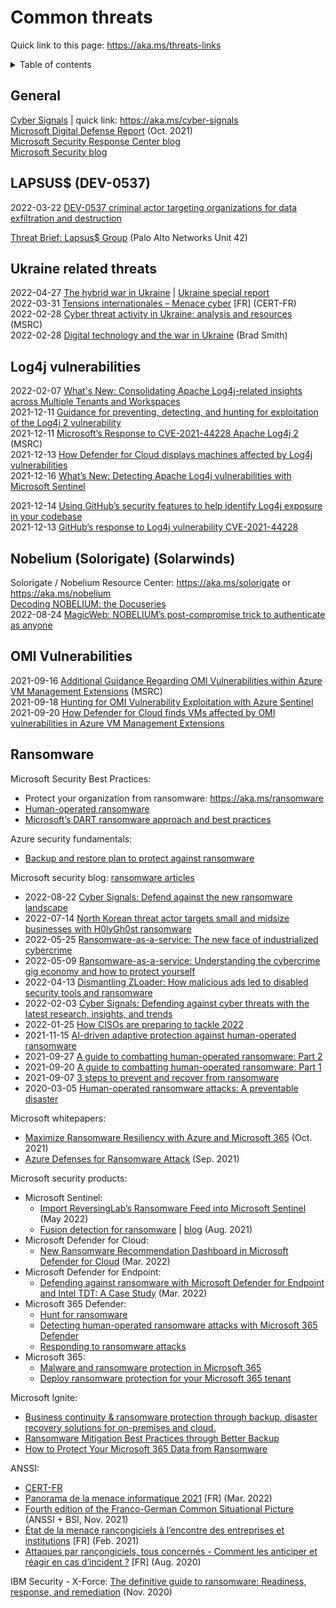 # Common threats

Quick link to this page: https://aka.ms/threats-links

<details><summary>Table of contents</summary>

* [General](#general)
* [LAPSUS$ (DEV-0537)](#lapsus)
* [Ukraine related threats](#ukraine)
* [Log4j vulnerabilities](#log4j)
* [Nobelium (Solorigate) (Solarwinds)](#nobelium)
* [OMI Vulnerabilities](#omi)
* [Ransomware](#ransomware)

</details>

<a name="general"></a>

## General

[Cyber Signals](https://news.microsoft.com/cyber-signals/) | quick link: https://aka.ms/cyber-signals  
[Microsoft Digital Defense Report](https://www.microsoft.com/en-us/security/business/microsoft-digital-defense-report) (Oct. 2021)  
[Microsoft Security Response Center blog](https://msrc-blog.microsoft.com/)  
[Microsoft Security blog](https://www.microsoft.com/security/blog/)

<a name="lapsus"></a>

## LAPSUS$ (DEV-0537)

2022-03-22 [DEV-0537 criminal actor targeting organizations for data exfiltration and destruction](https://www.microsoft.com/security/blog/2022/03/22/dev-0537-criminal-actor-targeting-organizations-for-data-exfiltration-and-destruction/)

[Threat Brief: Lapsus$ Group](https://unit42.paloaltonetworks.com/lapsus-group/) (Palo Alto Networks Unit 42)

<a name="ukraine"></a>

## Ukraine related threats

2022-04-27 [The hybrid war in Ukraine](https://blogs.microsoft.com/on-the-issues/2022/04/27/hybrid-war-ukraine-russia-cyberattacks/) | [Ukraine special report](https://aka.ms/ukrainespecialreport)  
2022-03-31 [Tensions internationales – Menace cyber](https://www.cert.ssi.gouv.fr/cti/CERTFR-2022-CTI-001/) [FR] (CERT-FR)  
2022-02-28 [Cyber threat activity in Ukraine: analysis and resources](https://msrc-blog.microsoft.com/2022/02/28/analysis-resources-cyber-threat-activity-ukraine/) (MSRC)  
2022-02-28 [Digital technology and the war in Ukraine](https://blogs.microsoft.com/on-the-issues/2022/02/28/ukraine-russia-digital-war-cyberattacks/) (Brad Smith)

<a name="log4j"></a>

## Log4j vulnerabilities

2022-02-07 [What's New: Consolidating Apache Log4j-related insights across Multiple Tenants and Workspaces](https://techcommunity.microsoft.com/t5/microsoft-sentinel-blog/what-s-new-consolidating-apache-log4j-related-insights-across/ba-p/3061161)  
2021-12-11 [Guidance for preventing, detecting, and hunting for exploitation of the Log4j 2 vulnerability](https://www.microsoft.com/security/blog/2021/12/11/guidance-for-preventing-detecting-and-hunting-for-cve-2021-44228-log4j-2-exploitation/)  
2021-12-11 [Microsoft’s Response to CVE-2021-44228 Apache Log4j 2](https://msrc-blog.microsoft.com/2021/12/11/microsofts-response-to-cve-2021-44228-apache-log4j2/) (MSRC)  
2021-12-13 [How Defender for Cloud displays machines affected by Log4j vulnerabilities](https://techcommunity.microsoft.com/t5/microsoft-defender-for-cloud/how-defender-for-cloud-displays-machines-affected-by-log4j/ba-p/3037271)  
2021-12-16 [What’s New: Detecting Apache Log4j vulnerabilities with Microsoft Sentinel](https://techcommunity.microsoft.com/t5/microsoft-sentinel-blog/what-s-new-detecting-apache-log4j-vulnerabilities-with-microsoft/ba-p/3040391)

2021-12-14 [Using GitHub’s security features to help identify Log4j exposure in your codebase](https://github.blog/2021-12-14-using-githubs-security-features-identify-log4j-exposure-codebase/)  
2021-12-13 [GitHub’s response to Log4j vulnerability CVE-2021-44228](https://github.blog/2021-12-13-githubs-response-to-log4j-vulnerability-cve-2021-44228/)

<a name="nobelium"></a>

## Nobelium (Solorigate) (Solarwinds)

Solorigate / Nobelium Resource Center: https://aka.ms/solorigate or https://aka.ms/nobelium  
[Decoding NOBELIUM: the Docuseries](https://www.youtube.com/playlist?list=PL3ZTgFEc7Lyt46DSa1sUR9YUK1OuGIeNB)  
2022-08-24 [MagicWeb: NOBELIUM’s post-compromise trick to authenticate as anyone](https://www.microsoft.com/security/blog/2022/08/24/magicweb-nobeliums-post-compromise-trick-to-authenticate-as-anyone/)

<a name="omi"></a>

## OMI Vulnerabilities

2021-09-16 [Additional Guidance Regarding OMI Vulnerabilities within Azure VM Management Extensions](https://msrc-blog.microsoft.com/2021/09/16/additional-guidance-regarding-omi-vulnerabilities-within-azure-vm-management-extensions/) (MSRC)  
2021-09-18 [Hunting for OMI Vulnerability Exploitation with Azure Sentinel](https://techcommunity.microsoft.com/t5/microsoft-sentinel-blog/hunting-for-omi-vulnerability-exploitation-with-azure-sentinel/ba-p/2764093)  
2021-09-20 [How Defender for Cloud finds VMs affected by OMI vulnerabilities in Azure VM Management Extensions](https://techcommunity.microsoft.com/t5/microsoft-defender-for-cloud/how-defender-for-cloud-finds-vms-affected-by-omi-vulnerabilities/ba-p/2767240)

<a name="ransomware"></a>

## Ransomware

Microsoft Security Best Practices:
 * Protect your organization from ransomware: https://aka.ms/ransomware
 * [Human-operated ransomware](https://docs.microsoft.com/en-us/security/compass/human-operated-ransomware)
 * [Microsoft’s DART ransomware approach and best practices](https://docs.microsoft.com/en-us/security/compass/incident-response-playbook-dart-ransomware-approach)

Azure security fundamentals:
* [Backup and restore plan to protect against ransomware](https://docs.microsoft.com/en-us/azure/security/fundamentals/backup-plan-to-protect-against-ransomware)

Microsoft security blog:
[ransomware articles](https://www.microsoft.com/security/blog/ransomware/)
* 2022-08-22 [Cyber Signals: Defend against the new ransomware landscape](https://www.microsoft.com/security/blog/2022/08/22/cyber-signals-defend-against-the-new-ransomware-landscape/)
* 2022-07-14 [North Korean threat actor targets small and midsize businesses with H0lyGh0st ransomware](https://www.microsoft.com/security/blog/2022/07/14/north-korean-threat-actor-targets-small-and-midsize-businesses-with-h0lygh0st-ransomware/)
* 2022-05-25 [Ransomware-as-a-service: The new face of industrialized cybercrime](https://www.microsoft.com/en-us/security/business/security-insider/anatomy-of-an-external-attack-surface/ransomware-as-a-service-the-new-face-of-industrialized-cybercrime/)
* 2022-05-09 [Ransomware-as-a-service: Understanding the cybercrime gig economy and how to protect yourself](https://www.microsoft.com/security/blog/2022/05/09/ransomware-as-a-service-understanding-the-cybercrime-gig-economy-and-how-to-protect-yourself/)
* 2022-04-13 [Dismantling ZLoader: How malicious ads led to disabled security tools and ransomware](https://www.microsoft.com/security/blog/2022/04/13/dismantling-zloader-how-malicious-ads-led-to-disabled-security-tools-and-ransomware/)
* 2022-02-03 [Cyber Signals: Defending against cyber threats with the latest research, insights, and trends](https://www.microsoft.com/security/blog/2022/02/03/cyber-signals-defending-against-cyber-threats-with-the-latest-research-insights-and-trends/)
* 2022-01-25 [How CISOs are preparing to tackle 2022](https://www.microsoft.com/security/blog/2022/01/25/how-cisos-are-preparing-to-tackle-2022/)
* 2021-11-15 [AI-driven adaptive protection against human-operated ransomware](https://www.microsoft.com/security/blog/2021/11/15/ai-driven-adaptive-protection-against-human-operated-ransomware/)
* 2021-09-27 [A guide to combatting human-operated ransomware: Part 2](https://www.microsoft.com/security/blog/2021/09/27/a-guide-to-combatting-human-operated-ransomware-part-2/)
* 2021-09-20 [A guide to combatting human-operated ransomware: Part 1](https://www.microsoft.com/security/blog/2021/09/20/a-guide-to-combatting-human-operated-ransomware-part-1/)
* 2021-09-07 [3 steps to prevent and recover from ransomware](https://www.microsoft.com/security/blog/2021/09/07/3-steps-to-prevent-and-recover-from-ransomware/)
* 2020-03-05 [Human-operated ransomware attacks: A preventable disaster](https://www.microsoft.com/security/blog/2020/03/05/human-operated-ransomware-attacks-a-preventable-disaster/)

Microsoft whitepapers:
* [Maximize Ransomware Resiliency with Azure and Microsoft 365](https://azure.microsoft.com/en-us/resources/maximize-ransomware-resiliency-with-azure-and-microsoft-365/) (Oct. 2021)
* [Azure Defenses for Ransomware Attack](https://azure.microsoft.com/en-us/resources/azure-defenses-for-ransomware-attack/) (Sep. 2021)

Microsoft security products:
* Microsoft Sentinel:
  * [Import ReversingLab’s Ransomware Feed into Microsoft Sentinel](https://techcommunity.microsoft.com/t5/microsoft-sentinel-blog/import-reversinglab-s-ransomware-feed-into-microsoft-sentinel/ba-p/3423937) (May 2022)
  * [Fusion detection for ransomware](https://docs.microsoft.com/en-us/azure/sentinel/fusion#fusion-for-ransomware) | [blog](https://techcommunity.microsoft.com/t5/microsoft-sentinel-blog/what-s-new-fusion-detection-for-ransomware/ba-p/2621373) (Aug. 2021)
* Microsoft Defender for Cloud:
  * [New Ransomware Recommendation Dashboard in Microsoft Defender for Cloud](https://techcommunity.microsoft.com/t5/microsoft-defender-for-cloud/new-ransomware-recommendation-dashboard-in-microsoft-defender/ba-p/3270472) (Mar. 2022)
* Microsoft Defender for Endpoint:
  * [Defending against ransomware with Microsoft Defender for Endpoint and Intel TDT: A Case Study](https://techcommunity.microsoft.com/t5/microsoft-defender-for-endpoint/defending-against-ransomware-with-microsoft-defender-for/ba-p/3243941) (Mar. 2022)
* Microsoft 365 Defender:
  * [Hunt for ransomware](https://docs.microsoft.com/en-us/microsoft-365/security/defender/advanced-hunting-find-ransomware)
  * [Detecting human-operated ransomware attacks with Microsoft 365 Defender](https://docs.microsoft.com/en-us/microsoft-365/security/defender/playbook-detecting-ransomware-m365-defender)
  * [Responding to ransomware attacks](https://docs.microsoft.com/en-us/microsoft-365/security/defender/playbook-responding-ransomware-m365-defender)
* Microsoft 365:
  * [Malware and ransomware protection in Microsoft 365](https://docs.microsoft.com/en-us/compliance/assurance/assurance-malware-and-ransomware-protection)
  * [Deploy ransomware protection for your Microsoft 365 tenant](https://docs.microsoft.com/en-us/microsoft-365/solutions/ransomware-protection-microsoft-365)

Microsoft Ignite:
* [Business continuity & ransomware protection through backup, disaster recovery solutions for on-premises and cloud.](https://myignite.microsoft.com/sessions/091d407f-0540-48ac-b24c-8c881d1ea634?source=sessions)
* [Ransomware Mitigation Best Practices through Better Backup](https://myignite.microsoft.com/sessions/666bab87-d9b7-4a13-a41b-c056d32d8034?source=sessions)
* [How to Protect Your Microsoft 365 Data from Ransomware](https://myignite.microsoft.com/sessions/37fa0101-6482-4c15-a1a7-50fe533048f4?source=sessions)

ANSSI:
* [CERT-FR](https://cert.ssi.gouv.fr/)
* [Panorama de la menace informatique 2021](https://www.cert.ssi.gouv.fr/uploads/20220309_NP_WHITE_ANSSI_panorama-menace-ANSSI.pdf) [FR] (Mar. 2022)
* [Fourth edition of the Franco-German Common Situational Picture](https://www.ssi.gouv.fr/uploads/2021/11/anssi_bsi_csp_2021.pdf) (ANSSI + BSI, Nov. 2021)
* [État de la menace rançongiciels à l’encontre des entreprises et institutions](https://cert.ssi.gouv.fr/cti/CERTFR-2021-CTI-001/) [FR] (Feb. 2021)
* [Attaques par rançongiciels, tous concernés - Comment les anticiper et réagir en cas d’incident ?](https://www.ssi.gouv.fr/administration/guide/attaques-par-rancongiciels-tous-concernes-comment-les-anticiper-et-reagir-en-cas-dincident/) [FR] (Aug. 2020)

IBM Security - X-Force: [The definitive guide to ransomware: Readiness, response, and remediation](https://www.ibm.com/downloads/cas/EV6NAQR4) (Nov. 2020)